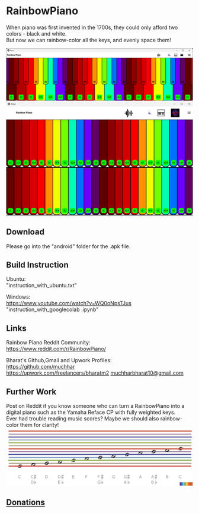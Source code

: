 # RainbowPiano 
When piano was first invented in the 1700s, they could only afford two colors - black and white.  
But now we can rainbow-color all the keys, and evenly space them!  

![](images_github/evenly_spaced_keys.jpg)  
![](images_github/lower_keys_only.jpg)  


## Download
Please go into the "android" folder for the .apk file.


## Build Instruction
Ubuntu:  
"instruction_with_ubuntu.txt"  
  
Windows:  
https://www.youtube.com/watch?v=WQ0oNpsTJus  
"instruction_with_googlecolab .ipynb"  

## Links
Rainbow Piano Reddit Community:  
https://www.reddit.com/r/RainbowPiano/  
  
Bharat's Github,Gmail and Upwork Profiles:  
https://github.com/muchhar  
https://upwork.com/freelancers/bharatm2
muchharbharat10@gmail.com

## Further Work
Post on Reddit if you know someone who can turn a RainbowPiano into a digital piano such as the Yamaha Reface CP with fully weighted keys.  
Ever had trouble reading music scores? Maybe we should also rainbow-color them for clarity!  
![](images_github/Rainbow6Notation_2.jpg)  
  
## [Donations](https://github.com/YangPiCui/ProjectIdeas/blob/main/README.md#how-to-donate-in-descending-preference-for-me)
